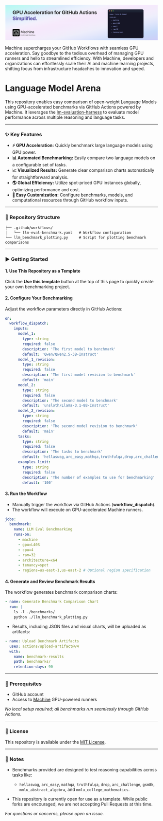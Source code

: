 [![Machine](./docs/github-repo-banner.png)](https://machine.dev/)

Machine supercharges your GitHub Workflows with seamless GPU acceleration. Say goodbye to
the tedious overhead of managing GPU runners and hello to streamlined efficiency. With Machine,
developers and organizations can effortlessly scale their AI and machine learning projects,
shifting focus from infrastructure headaches to innovation and speed.

# Language Model Arena

This repository enables easy comparison of open-weight Language Models using GPU-accelerated benchmarks via GitHub Actions powered by Machine. It leverages the [lm-evaluation-harness](https://github.com/EleutherAI/lm-evaluation-harness) to evaluate model performance across multiple reasoning and language tasks.

---

### ✨ **Key Features**

- **⚡ GPU Acceleration:** Quickly benchmark large language models using GPU power.
- **📊 Automated Benchmarking:** Easily compare two language models on a configurable set of tasks.
- **📈 Visualized Results:** Generate clear comparison charts automatically for straightforward analysis.
- **🌎 Global Efficiency:** Utilize spot-priced GPU instances globally, optimizing performance and cost.
- **🚀 Easy Customization:** Configure benchmarks, models, and computational resources through GitHub workflow inputs.

---

### 📁 **Repository Structure**

```
├── .github/workflows/
│   └── llm-eval-benchmark.yaml   # Workflow configuration
└── llm_benchmark_plotting.py     # Script for plotting benchmark comparisons
```

---

### ▶️ **Getting Started**

#### 1. **Use This Repository as a Template**
Click the **Use this template** button at the top of this page to quickly create your own benchmarking project.

#### 2. **Configure Your Benchmarking**
Adjust the workflow parameters directly in GitHub Actions:

```yaml
on:
  workflow_dispatch:
    inputs:
      model_1:
        type: string
        required: false
        description: 'The first model to benchmark'
        default: 'Qwen/Qwen2.5-3B-Instruct'
      model_1_revision:
        type: string
        required: false
        description: 'The first model revision to benchmark'
        default: 'main'
      model_2:
        type: string
        required: false
        description: 'The second model to benchmark'
        default: 'unsloth/Llama-3.1-8B-Instruct'
      model_2_revision:
        type: string
        required: false
        description: 'The second model revision to benchmark'
        default: 'main'
      tasks:
        type: string
        required: false
        description: 'The tasks to benchmark'
        default: 'hellaswag,arc_easy,mathqa,truthfulqa,drop,arc_challenge,gsm8k,mmlu_abstract_algebra,mmlu_college_mathematics'
      examples_limit:
        type: string
        required: false
        description: 'The number of examples to use for benchmarking'
        default: '100'
```

#### 3. **Run the Workflow**
- Manually trigger the workflow via GitHub Actions (**workflow_dispatch**).
- The workflow will execute on GPU-accelerated Machine runners.

```yaml
jobs:
  benchmark:
    name: LLM Eval Benchmarking
    runs-on:
      - machine
      - gpu=L40S
      - cpu=4
      - ram=32
      - architecture=x64
      - tenancy=spot
      - regions=us-east-1,us-east-2 # Optional region specification
```

#### 4. **Generate and Review Benchmark Results**
The workflow generates benchmark comparison charts:

```yaml
- name: Generate Benchmark Comparison Chart
  run: |
    ls -l ./benchmarks/
    python ./llm_benchmark_plotting.py
```

- Results, including JSON files and visual charts, will be uploaded as artifacts:

```yaml
- name: Upload Benchmark Artifacts
  uses: actions/upload-artifact@v4
  with:
    name: benchmark-results
    path: benchmarks/
    retention-days: 90
```

---

### 🔑 **Prerequisites**

- GitHub account
- Access to [Machine](https://machine.dev) GPU-powered runners

_No local setup required; all benchmarks run seamlessly through GitHub Actions._

---

### 📄 **License**

This repository is available under the [MIT License](LICENSE).

---

### 📌 **Notes**

- Benchmarks provided are designed to test reasoning capabilities across tasks like:
  - `hellaswag`, `arc_easy`, `mathqa`, `truthfulqa`, `drop`, `arc_challenge`, `gsm8k`, `mmlu_abstract_algebra`, and `mmlu_college_mathematics`.

- This repository is currently open for use as a template. While public forks are encouraged, we are not accepting Pull Requests at this time.

_For questions or concerns, please open an issue._
